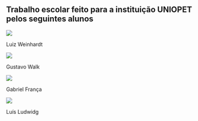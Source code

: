 ## Trabalho escolar feito para a instituição UNIOPET pelos seguintes alunos

<p> <div>
  <a href="https://github.com/lgskrt" target="_blank"><img src="https://img.shields.io/badge/GitHub-100000?style=for-the-badge&logo=github&logoColor=white" target="_blank"></a><p>Luiz Weinhardt</p> 
  <a href="https://github.com/gustawalk" target="_blank"><img src="https://img.shields.io/badge/GitHub-100000?style=for-the-badge&logo=github&logoColor=white" target="_blank"></a><p>Gustavo Walk</p> 
  <a href="https://github.com/xiboquinha" target="_blank"><img src="https://img.shields.io/badge/GitHub-100000?style=for-the-badge&logo=github&logoColor=white" target="_blank"></a><p>Gabriel França</p>
  <a href="#" target="_blank"><img src="https://img.shields.io/badge/GitHub-100000?style=for-the-badge&logo=github&logoColor=white" target="_blank"></a><p>Luís Ludwidg</p> 
</div> </p>

          
